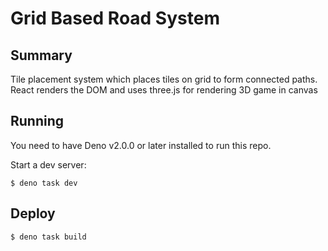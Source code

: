 # Grid Based Road System

## Summary

Tile placement system which places tiles on grid to form connected paths. React renders the DOM and uses three.js for rendering 3D game in canvas

## Running

You need to have Deno v2.0.0 or later installed to run this repo.

Start a dev server:

```
$ deno task dev
```

## Deploy

```
$ deno task build
```
